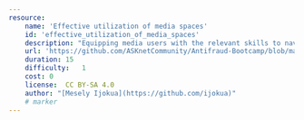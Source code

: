```yaml
---
resource:
    name: 'Effective utilization of media spaces'
    id: 'effective_utilization_of_media_spaces'  
    description: "Equipping media users with the relevant skills to navigate this spaces effectively and respectfully is a priority."
    url: 'https://github.com/ASKnetCommunity/Antifraud-Bootcamp/blob/main/effective-utilization-of-media-spaces.md'
    duration: 15    
    difficulty:   1 
    cost: 0   
    license:  CC BY-SA 4.0
    author: "[Mesely Ijokua](https://github.com/ijokua)"
    # marker
---
```

